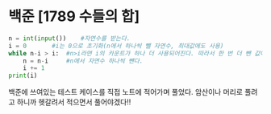 # 백준 [1789 수들의 합]
```python
n = int(input())    #자연수를 받는다.
i = 0       #i는 0으로 초기화(n에서 하나씩 뺄 자연수, 최대값에도 사용)
while n-i > i:  #n>i라면 i의 카운트가 하나 더 사용되어진다. 따라서 한 번 더 뺀 값이 i보다 커야 딱 맞는다.
    n = n-i     #n에서 자연수 하나씩 뺸다.
    i += 1      
print(i)
```

백준에 쓰여있는 테스트 케이스를 직접 노트에 적어가며 풀었다.
암산이나 머리로 풀려고 하니까 헷갈려서 적으면서 풀어야겠다!!
